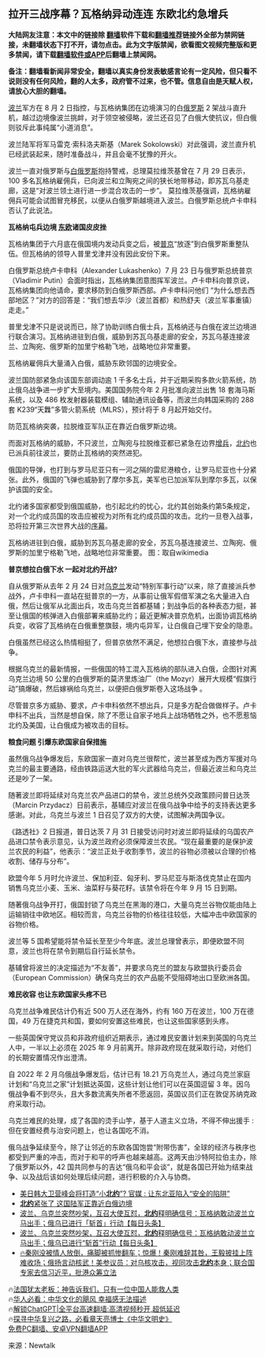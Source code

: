  <!-- 面包屑导航 --> <h2>拉开三战序幕？瓦格纳异动连连 东欧北约急增兵</h2> <p class="notice"><b>大陆网友注意：本文中的链接除 <a href="https://github.com/bannedbook/fanqiang" >翻墙</a>软件下载和<a href="https://github.com/killgcd/justmysocks/blob/master/README.md">翻墙推荐</a>链接外全部为禁网链接，未翻墙状态下打不开，请勿点击。此为文字版禁闻，欲看图文视频完整版和更多禁闻，请下载<a href="https://github.com/bannedbook/fanqiang">翻墙软件或APP</a>后翻墙上禁闻网。</p><p>备注：翻墙看新闻非常安全，翻墙以真实身份发表敏感言论有一定风险，但只看不说则没有任何风险，翻的人太多，政府管不过来，也不管。信息自由是天赋人权，请放心大胆的翻墙。</b></p>  <div class="entry"> <p id="conimg"><a href="https://www.bannedbook.org/bnews/tag/%e6%b3%a2%e5%85%b0/" class="st_tag internal_tag" rel="tag" title="标签 波兰 下的日志">波兰</a>军方在 8 月 2 日指控，与瓦格纳集团在边境演习的白<a href="https://www.bannedbook.org/bnews/tag/%e4%bf%84%e7%bd%97%e6%96%af/" class="st_tag internal_tag" rel="tag" title="标签 俄罗斯 下的日志">俄罗斯</a> 2 架战斗直升机，越过边境像波兰挑衅，对于领空被侵略，波兰还召见了白俄大使抗议，但白俄则驳斥此事纯属“小道消息”。</p> <p>波兰陆军将军马雷克·索科洛夫斯基（Marek Sokolowski）对此强调，波兰直升机已经武装起来，随时准备战斗，并且会毫不犹豫的开火。</p> <p>波兰一直对俄罗斯与<a href="https://www.bannedbook.org/bnews/tag/%e7%99%bd%e4%bf%84%e7%bd%97%e6%96%af/" class="st_tag internal_tag" rel="tag" title="标签 白俄罗斯 下的日志">白俄罗斯</a>抱持警戒，总理莫拉维茨基曾在 7 月 29 日表示，100 多名瓦格纳雇佣兵，已向波兰和立陶宛之间的狭长地带移动，即苏瓦乌基走廊，这是“对波兰领土进行进一步混合攻击的一步”。 莫拉维茨基强调，瓦格纳雇佣兵可能会试图冒充移民，以便从白俄罗斯越境进入波兰。白俄罗斯总统卢卡申科否认了此说法。</p> <p><strong>瓦格纳屯兵边境 <a href="https://www.bannedbook.org/bnews/tag/%E4%B8%9C%E6%AC%A7/" class="st_tag internal_tag" rel="tag" title="标签 东欧 下的日志">东欧</a>诸国皮皮挫</strong></p> <p>瓦格纳集团于六月底在俄国境内发动兵变之后，被<a href="https://www.bannedbook.org/bnews/tag/%e6%99%ae%e4%ba%ac/" class="st_tag internal_tag" rel="tag" title="标签 普京 下的日志">普京</a>“放逐”到白俄罗斯重整队伍。但瓦格纳的领导人普里戈津并没有因此安份下来。</p> <p>白俄罗斯总统卢卡申科（Alexander Lukashenko）7 月 23 日与俄罗斯总统普京（Vladimir Putin）会面时指出，瓦格纳集团意图挥军波兰。卢卡申科向普京说，瓦格纳集团向他请命，要求移防到白俄罗斯西部。卢卡申科问他们 “为什么想去西部地区？”对方的回答是：“我们想去华沙（波兰首都）和热舒夫（波兰军事重镇）走走。”</p> <p>普里戈津不只是说说而已，除了协助训练白俄士兵，瓦格纳还与白俄在波兰边境进行联合演习。瓦格纳进驻到白俄，威胁到苏瓦乌基走廊的安全，苏瓦乌基连接波兰、立陶宛、俄罗斯的加里宁格勒飞地，战略地位非常重要。</p> <p>瓦格纳雇佣兵大量涌入白俄，威胁东欧邻国的边境安全。&nbsp;</p> <p>波兰国防部紧急向该国东部调动逾 1 千多名士兵，并于近期采购多款火箭系统，防止俄乌战争进一步扩大至境内。美国国务院今年 2 月批准向波兰出售 18 套海马斯系统，以及 486 枚发射器装载模组、辅助通讯设备等，而波兰向韩国采购的 288 套 K239“天橆”多管火箭系统（MLRS），预计将于 8 月起开始交付。</p> <p>防范瓦格纳突袭，拉脱维亚军队正在靠近白俄罗斯边境。</p> <p>而面对瓦格纳的威胁，不只波兰，立陶宛与拉脱维亚都已紧急在边界<a href="https://www.bannedbook.org/bnews/tag/%E5%A2%9E%E5%85%B5/" class="st_tag internal_tag" rel="tag" title="标签 增兵 下的日志">增兵</a>，<a href="https://www.bannedbook.org/bnews/tag/%e5%8c%97%e7%ba%a6/" class="st_tag internal_tag" rel="tag" title="标签 北约 下的日志">北约</a>也已派兵前往波兰，要防止瓦格纳的突然进犯。</p> <p>俄国的导弹，也打到与罗马尼亚只有一河之隔的雷尼港粮仓，让罗马尼亚也十分紧张。此外，俄国的飞弹也威胁到了摩尔多瓦，美军也已加派军队到摩尔多瓦，以保护该国的安全。</p> <p>北约诸多国家都受到俄国威胁，也引起北约的忧心，北约其创始条约第5条规定，对一个北约成员国的攻击应被视为对所有北约成员国的攻击。北约一旦卷入战事，恐将拉开第三次世界大战的<a href="https://www.bannedbook.org/bnews/tag/%E5%BA%8F%E5%B9%95/" class="st_tag internal_tag" rel="tag" title="标签 序幕 下的日志">序幕</a>。</p> <p>瓦格纳进驻到白俄，威胁到苏瓦乌基走廊的安全，苏瓦乌基连接波兰、立陶宛、俄罗斯的加里宁格勒飞地，战略地位非常重要。 图：取自wikimedia</p> <p><strong>普京想拉白俄下水 一起对北约开战?</strong></p> <p>自从俄罗斯从去年 2 月 24 日对<a href="https://www.bannedbook.org/bnews/tag/%e4%b9%8c%e5%85%8b%e5%85%b0/" class="st_tag internal_tag" rel="tag" title="标签 乌克兰 下的日志">乌克兰</a>发动“特别军事行动”以来，除了直接派兵参战外，卢卡申科一直站在挺普京的一方，从事前让俄军假借军演之名大量进入白俄，然后让俄军从北面出兵，攻击乌克兰首都基辅；到战争后的各种表态力挺，甚至让俄国的核弹进入白俄部署来威胁北约；最近更解决普京危机，出面协调瓦格纳兵变，收容了瓦格纳在白俄重整旗鼓，境内屯异军，让白俄自己埋下安全的隐患。</p>  <p>白俄虽然已经这么热情相挺了，但普京依然不满足，他想拉白俄下水，直接参与战争。</p> <p>根据乌克兰的最新情报，一些俄国的特工混入瓦格纳的部队进入白俄，企图针对离乌克兰边境 50 公里的白俄罗斯的莫济里炼油厂（the Mozyr）展开大规模“假旗行动”搞爆破，然后嫁祸给乌克兰，以便把白俄罗斯卷入这场战争 。</p> <p>尽管普京多方威胁、要求，卢卡申科依然不想出兵，只是多方配合做做样子。卢卡申科不出兵，当然是想自保，除了不愿让自家子地兵上战场牺牲之外，也不愿惹恼北约及美国，让白俄成为被攻击的目标。</p> <p><strong>粮食问题 引爆东欧国家自保措施</strong></p> <p>虽然俄乌战争爆发后，东欧国家一直对乌克兰很帮忙，波兰甚至成为西方军援对乌克兰的最主要通路，经由铁路运送大批的军火武器给乌克兰，但最近波兰和乌克兰还是吵了一架。</p> <p>随著波兰即将延续对乌克兰农产品进口的禁令，波兰总统外交政策顾问普日达茨（Marcin Przydacz）日前表示，基辅应对波兰在俄乌战争中给予的支持表达更多感谢。对此，乌克兰与波兰 1 日召见了双方的大使，试图解决两国争议。</p> <p>《路透社》2 日报道，普日达茨 7 月 31 日接受访问时对波兰即将延续的乌国农产品进口禁令表示意见，认为波兰政府必须保障波兰农民。“现在最重要的是保护波兰农民的利益”，他表示：“波兰正处于收割季节，波兰的谷物必须被以合理的价格收割、储存与分布”。</p> <p>欧盟今年 5 月时允许波兰、保加利亚、匈牙利、罗马尼亚与斯洛伐克禁止在国内销售乌克兰小麦、玉米、油菜籽与葵花籽。该禁令将在今年 9 月 15 日到期。</p>  <p>随著俄乌战争开打，俄国封锁了乌克兰在黑海的港口，大量乌克兰谷物仅能由陆上运输销往中欧地区。相较而言，乌克兰谷物的价格往往较低，大幅冲击中欧国家的谷物价格。</p> <p>波兰等 5 国希望能将禁令延长至至少今年底。波兰总理曾表示，即便欧盟不同意，波兰也将在禁令到期后自行延长禁令。</p> <p>基辅曾将波兰的决定描述为“不友善”，并要求乌克兰的盟友与欧盟执行委员会（European Commission）确保乌克兰的农产品能不受阻碍地出口至欧洲各国。</p> <p><strong>难民收容 也让东欧国家头疼不已</strong></p> <p>乌克兰战争难民估计仍有近 500 万人还在海外，约有 160 万在波兰，100 万在德国，49 万在捷克共和国，要如何安置这些难民，也让这些国家感到头疼。</p> <p>一些英国保守党议员和非政府组织近期表示，通过难民安置计划来到英国的乌克兰人中，一半以上必须在 2025 年 9 月前离开。除非政府现在就采取行动，对他们的长期安置情况作出澄清。</p> <p>自 2022 年 2 月乌俄战争爆发后，估计已有 18.21 万乌克兰人，通过乌克兰家庭计划和“乌克兰之家”计划抵达英国，这些计划让他们可以在英国逗留 3 年。因乌俄战争看不到尽头，且大多数流离失所者不愿返回，英国议员们正在敦促苏纳克政府采取行动。</p> <p>乌克兰难民的处理，成了各国的烫手山竽，基于人道主义立场，不得不伸出援手 : 但在安置经费与治安问题上，也让各国吃不消。</p>  <p>俄乌战争延续至今，除了让邻近的东欧各国饱尝“附带伤害”，全球的经济与秩序也都受到严重的冲击，而对于和平的呼声也越来越高。这两天由沙特阿拉伯主办，除了俄罗斯以外，42 国共同参与的吉达“俄乌和平会谈”，就是各国已开始为结束战争、以及战后该如何处理后续问题，进行积极的介入与协商。</p> <!--<div id="taboola-mid-1"></div>--><ul class='op-related-articles' title='相关阅读'> <li><a href='https://www.bannedbook.org/bnews/worldnews/20230807/1917098.html' target='_blank'>美日韩大卫营峰会将打造“小<b>北约</b>”? 官媒 : 让东北亚陷入“安全的陷阱”</a></li> <li><a href='https://www.bannedbook.org/bnews/worldnews/20230806/1916422.html' target='_blank'><b>北约</b>紧张了 这国陆军正靠近白俄边境</a></li> <li><a href='https://www.bannedbook.org/bnews/baitai/20230803/1915337.html' target='_blank'>波兰、乌克兰突然吵架，互召大使互怼，<b>北约</b>释明确信号：瓦格纳敢动波兰立马出手；俄乌已进行「斩首」行动【每日头条】</a></li> <li><a href='https://www.bannedbook.org/bnews/bannedvideo/20230803/1915336.html' target='_blank'>波兰、乌克兰突然吵架，互召大使互怼，<b>北约</b>释明确信号：瓦格纳敢动波兰立马出手；俄乌已进行“斩首”行动【每日头条】</a></li> <li><a href='https://www.bannedbook.org/bnews/bannedvideo/20230802/1914946.html' target='_blank'>🔥秦刚没被情人放倒，痛脚被抓惨翻车；惊爆！秦刚难辞其咎，王毅披挂上阵难收场；俄扬言动核武！美参议员：对乌核攻击，视同攻击<b>北约</b>本身；联合国专家去信习近平，批港众筹立法</a></li> </ul> <p class="texttj"> 🔥<a href="https://www.bannedbook.org/bnews/ssgc/20230219/1850782.html" target="_blank">法国犹太老板：神告诉我们，只有一位中国人能救人类</a><br/> 🔥<a href="https://www.bannedbook.org/bnews/comments/20220220/1694796.html" target="_blank">华人必看：中华文化的飓风 幸福感无法描述</a><br/> 🔥<a href="https://github.com/bannedbook/fanqiang/wiki/V2ray%E6%9C%BA%E5%9C%BA" target="_blank">解锁ChatGPT|全平台高速翻墙:高清视频秒开,超低延迟</a><br/> 🔥<a href="https://www.bannedbook.org/bnews/comments/20220808/1768773.html" target="_blank">探寻中华复兴之路，必看章天亮博士《中华文明史》</a><br/> <a href="https://github.com/bannedbook/fanqiang/wiki/%E7%A6%81%E9%97%BB%E7%BD%91%E5%AE%89%E5%8D%93%E7%BF%BB%E5%A2%99%E6%96%B0%E9%97%BBAPP" target="_blank">免费PC翻墙、安卓VPN翻墙APP</a><br/> </p><p class="src-info">来源：Newtalk </p><a name='sharetosocial'></a> <div style="margin-bottom:5px;padding-bottom:5px;clear:both"> <div id="archive-pix-1" class="banner-ads"> <!-- AuctionX Display platform tag START --> <div id="27602x728x90x621x_ADSLOT1" clicktrack="%%CLICK_URL_ESC%%"></div>  <!-- AuctionX Display platform tag END --> </div> <div id="archive-pix-2" class="banner-ads"> <!-- AuctionX Display platform tag START --> <div id="27556x300x250x621x_ADSLOT1" clicktrack="%%CLICK_URL_ESC%%" style="margin:0 auto;text-align:center"></div>  <!-- AuctionX Display platform tag END --> </div> </div>  <div id="archive-pix-1" class="banner-ads"> <!-- AuctionX Display platform tag START --> <div id="27603x728x90x621x_ADSLOT1" clicktrack="%%CLICK_URL_ESC%%"></div>  <!-- AuctionX Display platform tag END --> </div> </div><!--END ENTRY--> 
